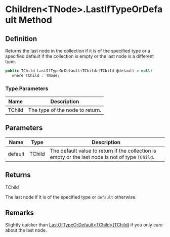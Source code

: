 # Children&lt;TNode&gt;.LastIfTypeOrDefault Method
## Definition

Returns the last node in the collection if it is of the specified type or a specified default if the collection is empty or the last node is a different type.

```c#
public TChild LastIfTypeOrDefault<TChild>(TChild @default = null)
   where TChild : TNode;
```

### Type Parameters

| Name | Description |
| ---- | ----------- |
| TChild | The type of the node to return. |

## Parameters

| Name | Type | Description |
| ---- | ---- | ----------- |
| default | TChild | The default value to return if the collection is empty or the last node is not of type `TChild`. |

## Returns

TChild

The last node if it is of the specified type or `default` otherwise.
## Remarks

Slightly quicker than [LastOfTypeOrDefault&lt;TChild&gt;(TChild)](MrKWatkins.Ast.Children-1.LastOfTypeOrDefault.md) if you only care about the last node.
